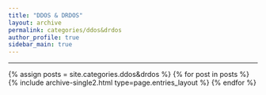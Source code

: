 ```yaml
---
title: "DDOS & DRDOS"
layout: archive
permalink: categories/ddos&drdos
author_profile: true
sidebar_main: true
---
```


<!-- 공백이 포함되어 있는 카테고리 이름의 경우 site.categories.['a b c'] 이런식으로! -->

***

{% assign posts = site.categories.ddos&drdos %}
{% for post in posts %} {% include archive-single2.html type=page.entries_layout %} {% endfor %}